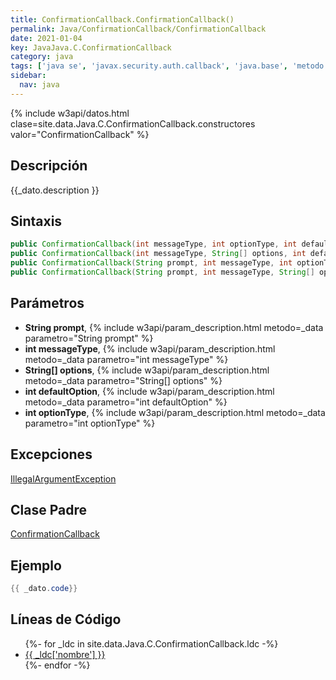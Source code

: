 ```yaml
---
title: ConfirmationCallback.ConfirmationCallback()
permalink: Java/ConfirmationCallback/ConfirmationCallback
date: 2021-01-04
key: JavaJava.C.ConfirmationCallback
category: java
tags: ['java se', 'javax.security.auth.callback', 'java.base', 'metodo java', 'Java 1.4']
sidebar: 
  nav: java
---
```


{% include w3api/datos.html clase=site.data.Java.C.ConfirmationCallback.constructores valor="ConfirmationCallback" %}

## Descripción
{{_dato.description }}

## Sintaxis
~~~java
public ConfirmationCallback(int messageType, int optionType, int defaultOption)
public ConfirmationCallback(int messageType, String[] options, int defaultOption)
public ConfirmationCallback(String prompt, int messageType, int optionType, int defaultOption)
public ConfirmationCallback(String prompt, int messageType, String[] options, int defaultOption)
~~~

## Parámetros
* **String prompt**,  {% include w3api/param_description.html metodo=_data parametro="String prompt" %}
* **int messageType**,  {% include w3api/param_description.html metodo=_data parametro="int messageType" %}
* **String[] options**,  {% include w3api/param_description.html metodo=_data parametro="String[] options" %}
* **int defaultOption**,  {% include w3api/param_description.html metodo=_data parametro="int defaultOption" %}
* **int optionType**,  {% include w3api/param_description.html metodo=_data parametro="int optionType" %}

## Excepciones
[IllegalArgumentException](/Java/IllegalArgumentException/)

## Clase Padre
[ConfirmationCallback](/Java/ConfirmationCallback/)

## Ejemplo
~~~java
{{ _dato.code}}
~~~

## Líneas de Código
<ul>
{%- for _ldc in site.data.Java.C.ConfirmationCallback.ldc -%}
   <li>
       <a href="{{_ldc['url'] }}">{{ _ldc['nombre'] }}</a>
   </li>
{%- endfor -%}
</ul>
